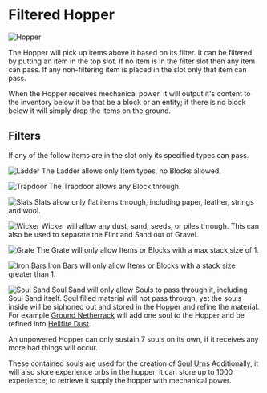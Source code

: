 # Filtered Hopper

![Hopper](block:betterwithmods:single_machine@2)

The Hopper will pick up items above it based on its filter. 
It can be filtered by putting an item in the top slot.
If no item is in the filter slot then any item can pass.
If any non-filtering item is placed in the slot only that item can pass.



When the Hopper receives mechanical power, it will output it's content to the inventory below it be that be a block or an entity; if there is no block below it will simply drop the items on the ground.

## Filters

If any of the follow items are in the slot only its specified types can pass.

![Ladder](block:minecraft:ladder)
The Ladder allows only Item types, no Blocks allowed.

![Trapdoor](block:minecraft:trapdoor)
The Trapdoor allows any Block through.

![Slats](block:betterwithmods:slats)
Slats allow only flat items through, including paper, leather, strings and wool.

![Wicker](block:betterwithmods:wicker)
Wicker will allow any dust, sand, seeds, or piles through.
This can also be used to separate the Flint and Sand out of Gravel.

![Grate](block:betterwithmods:grate)
The Grate will only allow Items or Blocks with a max stack size of 1.

![Iron Bars](block:minecraft:iron_bars)
Iron Bars will only allow Items or Blocks with a stack size greater than 1.

![Soul Sand](block:minecraft:soul_sand)
Soul Sand will only allow Souls to pass through it, including Soul Sand itself. 
Soul filled material will not pass through, yet the souls inside will be siphoned out and stored in the Hopper and refine the material.
For example [Ground Netherrack](../items/ground_netherrack.md) will add one soul to the Hopper and be refined into [Hellfire Dust](../items/hellfire.md).

An unpowered Hopper can only sustain 7 souls on its own, if it receives any more bad things will occur.

These contained souls are used for the creation of [Soul Urns](soul_urn.md) 
Additionally, it will also store experience orbs in the hopper, it can store up to 1000 experience; to retrieve it supply the hopper with mechanical power.
 
 
